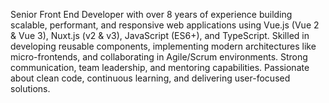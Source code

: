 
Senior Front End Developer with over 8 years of experience building scalable, performant, and responsive web applications using Vue.js (Vue 2 & Vue 3), Nuxt.js (v2 & v3), JavaScript (ES6+), and TypeScript. Skilled in developing reusable components, implementing modern architectures like micro-frontends, and collaborating in Agile/Scrum environments. Strong communication, team leadership, and mentoring capabilities. Passionate about clean code, continuous learning, and delivering user-focused solutions.
